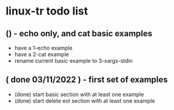 # linux-tr todo list

## () - echo only, and cat basic examples
* have a 1-echo example
* have a 2-cat example
* rename current basic example to 3-xargs-stdin

## ( done 03/11/2022 ) - first set of examples
* (done) start basic section with at least one example
* (done) start delete eol section with at least one example
